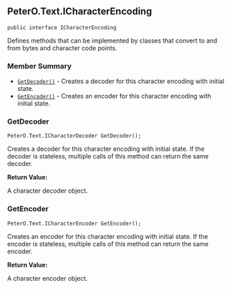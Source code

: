 ## PeterO.Text.ICharacterEncoding

    public interface ICharacterEncoding

Defines methods that can be implemented by classes that convert to and from bytes and character code points.

### Member Summary
* <code>[GetDecoder()](#GetDecoder)</code> - Creates a decoder for this character encoding with initial state.
* <code>[GetEncoder()](#GetEncoder)</code> - Creates an encoder for this character encoding with initial state.

<a id="GetDecoder"></a>
### GetDecoder

    PeterO.Text.ICharacterDecoder GetDecoder();

Creates a decoder for this character encoding with initial state. If the decoder is stateless, multiple calls of this method can return the same decoder.

<b>Return Value:</b>

A character decoder object.

<a id="GetEncoder"></a>
### GetEncoder

    PeterO.Text.ICharacterEncoder GetEncoder();

Creates an encoder for this character encoding with initial state. If the encoder is stateless, multiple calls of this method can return the same encoder.

<b>Return Value:</b>

A character encoder object.
